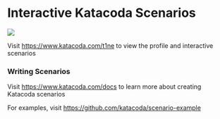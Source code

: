# Interactive Katacoda Scenarios

[![](http://shields.katacoda.com/katacoda/t1ne/count.svg)](https://www.katacoda.com/t1ne "Get your profile on Katacoda.com")

Visit https://www.katacoda.com/t1ne to view the profile and interactive scenarios

### Writing Scenarios
Visit https://www.katacoda.com/docs to learn more about creating Katacoda scenarios

For examples, visit https://github.com/katacoda/scenario-example
